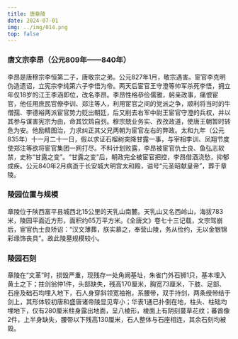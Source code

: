 ```yaml
---
title: 唐章陵
date: 2024-07-01
img: ../img/014.png
top: false
---
```


### 唐文宗李昂（公元809年——840年）

李昂是唐穆宗李恒第二子，唐敬宗之弟。公元827年1月，敬宗遇害。宦官李克明伪造遗诏，立宪宗李纯第六子李悟为帝。两天后宦官王守澄等帅军杀死李悟，拥立年仅18岁的江王李涵即位，改名李昂。李昂性格恭俭儒雅，躬亲政事，痛恨宦官，他任用庶民官僚李训、郑注等人，利用宦官之间的党派之争，顺利将当时的牛僧孺、李德裕两派宦官势力贬出朝廷，后又削去右军中尉王宦官守澄的兵权，并以其参与谋害宪宗为由，命其饮鸩自刭。穆宗兢业务实、孜孜政道，使唐王朝暂时转危为安。他励精图治，力求纠正其父兄两朝为宦官左右的弊政。太和九年（公元835年）十一月二十一日，假以求证石榴树突降甘露一事，与宰相李训、凤翔节度使郑注等欲将宦官集团一网打尽。不料计划败露，李昂被宦官仇士良、鱼弘志软禁，史称“甘露之变”。“甘露之变”后，朝政完全被宦官把控，李昂借酒浇愁，抑郁成疾。公元840年2月病逝于长安城大明宫太和殿，谥号“元圣昭献皇帝”，葬于章陵。

### 陵园位置与规模

章陵位于陕西富平县城西北15公里的天乳山南麓。天乳山又名西岭山，海拔783米，陵园平面近方形，面积约65万平方米。《全唐文》卷七十三记载，文宗驾崩后，宦官仇士良矫诏：“汉文薄葬，朕实慕之，奉营山陵，务从俭约，无以金银锦彩缘饰丧具”。故此陵墓规模较小。

### 陵园石刻

章陵在“文革”时，损毁严重，现残存一处角阙基址，朱雀门外石狮1只，基本埋入黄土之下；拄剑翁仲1件，头部缺失，残高170厘米，胸宽73厘米，下肢、足部、石座及础石均埋入地下，石人身穿斜领宽袖袍，系腰带，双手持剑，两条绶带结于剑上，其形体较初唐和盛唐诸帝陵显见卑小；华表1通已扑倒在地，柱头、柱础均埋地下，仅有280厘米柱身露出地面，呈八棱形，棱面上有阴刻蔓草花纹；蕃酋像2件，上半身缺失，腰带以下残高130厘米，石人整体与石座相连，其余石刻均被毁。